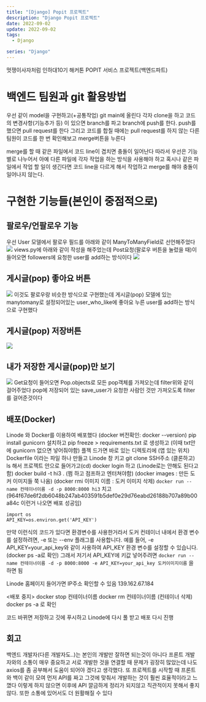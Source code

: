 ```yaml
---
title: "[Django] Popit 프로젝트"
description: "Django Popit 프로젝트"
date: 2022-09-02
update: 2022-09-02
tags:
  - Django

series: "Django"
---
```


멋쟁이사자처럼 인하대10기 해커톤 POPIT 서비스 프로젝트(백엔드파트)
# 백엔드 팀원과 git 활용방법
우선 같이 model을 구현하고(+공통작업) git main에 올린다
각자 clone을 하고 코드의 변경사항(기능추가 등) 이 있으면 branch를 파고 branch에 push를 한다. 
push를 했으면 pull request를 한다
그리고 코드를 합칠 때에는 pull request를 하지 않는 다른 팀원이 코드를 한 번 확인해보고 merge버튼을 누른다

merge를 할 때 같은 파일에서 코드 line이 겹치면 충돌이 일어난다
따라서 우선은 기능별로 나누어서 아예 다른 파일에 각자 작업을 하는 방식을 사용해야 하고 혹시나 같은 파일에서 작업 할 일이 생긴다면 코드 line을 다르게 해서 작업하고 merge를 해야 충돌이 일어나지 않는다. 
# 구현한 기능들(본인이 중점적으로)
## 팔로우/언팔로우 기능
우선 User 모델에서 팔로우 필드를 아래와 같이 ManyToManyField로 선언해주었다
![](https://velog.velcdn.com/images/97gkswn/post/8478d35e-dc0c-4299-9496-3157743fa431/image.png)
views.py에 아래와 같이 작성을 해주었는데
Post요청(팔로우 버튼을 눌렀을 때)이 들어오면 followers에 요청한 user를 add하는 방식이다
![](https://velog.velcdn.com/images/97gkswn/post/7a45b4c6-6e62-423c-a1d6-bbd7d8afdf13/image.png)

## 게시글(pop) 좋아요 버튼
![](https://velog.velcdn.com/images/97gkswn/post/b2476b33-485d-4e62-a243-8e504f59494a/image.png)
이것도 팔로우랑 비슷한 방식으로 구현했는데 게시글(pop) 모델에 있는 
manytomany로 설정되어있는 user_who_like에 좋아요 누른 user를 add하는 방식으로 구현했다

## 게시글(pop) 저장버튼
![](https://velog.velcdn.com/images/97gkswn/post/66c6768f-1c25-4698-9e03-1fca51232ea7/image.png)


## 내가 저장한 게시글(pop)만 보기
![](https://velog.velcdn.com/images/97gkswn/post/4e40eec8-4051-4da8-ad3f-2a7f8455122b/image.png)
Get요청이 들어오면 Pop.objects로 모든 pop객체를 가져오는데 filter위와 같이 걸어주었다
pop에 저장되어 있는 save_user가 요청한 사람인 것만 가져오도록 filter를 걸어준것이다

## 배포(Docker)
Linode 와 Docker를 이용하여 배포했다
(docker 버전확인: docker --version)
pip install gunicorn 설치하고
pip freeze > requirements.txt 로 생성하고 (이때 txt안에 gunicorn 없으면 넣어줘야함) 
플젝 드가면 바로 있는 디렉토리에 (앱 있는 위치) 
Dockerfile 이라는 파일 하나 만들고
Linode 창 키고 
git clone SSH주소 (클론하고)
ls 해서 프로젝트 안으로 들어가고(cd)
docker login 하고 (Linode로는 안해도 된다고 함)
docker build -t hi3 . (쩜 하고 점프하고 엔터쳐야함)
(docker images : 만든 도커 이미지들 쭉 나옴)
(docker rmi 이미지 이름 : 도커 이미지 삭제)
`docker run --name 컨테이너이름 -d -p 8000:8000 hi3` 치고
(964f67de6f2db6048b247ab403591b5def0e29d76eabd26188b707a89b00a84c 이런거 나오면
배포 성공임)
```
import os
API_KEY=os.environ.get('API_KEY')
```
만약 이런식의 코드가 있다면 환경변수를 사용한거라서
도커 컨테이너 내에서 환경 변수를 설정하려면, -e 또는 --env 플래그를 사용합니다. 예를 들어, -e API_KEY=your_api_key와 같이 사용하여 API_KEY 환경 변수를 설정할 수 있습니다.
(docker ps -a로 확인)
그래서 저기서 API_KEY에 키값 넣어주려면 
`docker run --name 컨테이너이름 -d -p 8000:8000 -e API_KEY=your_api_key 도커이미지이름` 을 하면 됨

Linode 홈페이지 들어가면 IP주소 확인할 수 있음
139.162.67.184

<배포 중지>
docker stop 컨테이너이름
docker rm 컨테이너이름 (컨테이너 삭제)
docker ps -a 로 확인

코드 바뀌면 저장하고 깃에 푸시하고 Linode에 다시 풀 받고 배포 다시 진행

## 회고
백엔드 개발자(다른 개발자도..)는 본인의 개발만 잘하면 되는것이 아니다
프론트 개발자와의 소통이 매우 중요하고 서로 개발한 것을 연결할 때 문제가 굉장히 많았는데 나도 axios를 좀 공부해서 도움이 되어야 겠다고 생각했다.
또 프로젝트를 시작할 때 프론트와 백이 같이 모여 먼저 API를 짜고 그것에 맞춰서 개발하는 것이 훨씬 효율적이라고 느꼈다
이렇게 하지 않으면 이후에 API 깔금하게 정리가 되지않고 직관적이지 못해서 좋지 않다. 또한 소통에 있어서도 더 원활해질 수 있다

